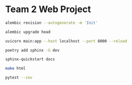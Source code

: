 # Team 2 Web Project

```bash
alembic revision --autogenerate -m 'Init'
```

```bash
alembic upgrade head
```

```bash
uvicorn main:app --host localhost --port 8000 --reload
```


```bash
poetry add sphinx -G dev
```

```bash
sphinx-quickstart docs
```


```bash
make html
```

```bash
pytest --cov
```